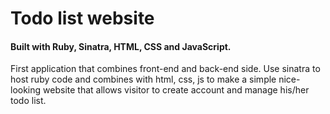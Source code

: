 # Todo list website
#### Built with Ruby, Sinatra, HTML, CSS and JavaScript.
First application that combines front-end and back-end side. Use sinatra to host ruby code and combines with html, css, js to make a simple nice-looking website that allows visitor to create account and manage his/her todo list.

